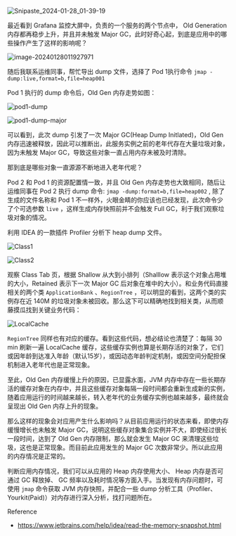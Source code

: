 ![Snipaste_2024-01-28_01-39-19](https://img.goldpumpkin.life/1706377707194-iYBE91A.webp)

最近看到 Grafana 监控大屏中，负责的一个服务的两个节点中， Old Generation 内存都再稳步上升，并且并未触发 Major GC，此时好奇心起，到底是应用中的哪些操作产生了这样的影响呢？

![image-20240128011927971](https://img.goldpumpkin.life/1706376978299-iSiu7HB.png)

随后我联系运维同事，帮忙导出 dump 文件，选择了 Pod 1执行命令 `jmap -dump:live,format=b,file=heap001`

Pod 1 执行的 dump 命令后，Old Gen 内存走势如图：

![pod1-dump](https://img.goldpumpkin.life/1706376992128-iBiHX8q.png)

![pod1-dump-major](https://img.goldpumpkin.life/1706376997745-iATDpCq.png)

可以看到，此次 dump 引发了一次 Major GC(Heap Dump Initlated)，Old Gen 内存迅速被释放，因此可以推断出，此服务实例之前的老年代存在大量垃圾对象，因为未触发 Major GC，导致这些对象一直占用内存未被及时清除。

那到底是哪些对象一直源源不断地进入老年代呢？

Pod 2 和 Pod 1 的资源配置情一致，并且 Old Gen 内存走势也大致相同，随后让运维同事在 Pod 2 执行 dump 命令: `jmap -dump:format=b,file=heap002` , 除了生成的文件名称和 Pod 1 不一样外，火眼金睛的你应该也已经发现，此次命令少了个可选参数 `live` ，这样生成内存快照前并不会触发 Full GC，利于我们观察垃圾对象的情况。

利用 IDEA 的一款插件 Profiler 分析下 heap dump 文件。

![Class1](https://img.goldpumpkin.life/1706377006227-io3ywox.png)

![Class2](https://img.goldpumpkin.life/1706377013144-iCuw5Cf.png)

观察 Class Tab 页，根据 Shallow 从大到小排列（Shalllow 表示这个对象占用堆的大小，Retained 表示下一次 Major GC 后对象在堆中的大小）。和业务代码直接相关的两个类 `ApplicationBank` 、`RegionTree` ，可以明显的看到，这两个类的实例存在近 140M 的垃圾对象未被回收。那么这下可以精确地找到相关类，从而顺藤摸瓜找到关键业务代码：

![LocalCache](https://img.goldpumpkin.life/1706377020392-i4ipmwu.png)

`RegionTree` 同样也有对应的缓存。看到这些代码，想必结论也清楚了：每隔 30 min 刷新一遍 LocalCache 缓存，这些缓存实例也算是长期存活的对象了，它们或因年龄到达准入年龄（默认15岁），或因动态年龄判定机制，或因空间分配担保机制进入老年代也是正常现象。

至此，Old Gen 内存缓慢上升的原因，已显露水面，JVM 内存中存在一些长期存活的缓存对象在内存中，并且这些缓存对象每隔一段时间都会重新生成新的实例，随着应用运行的时间越来越长，转入老年代的业务缓存实例也越来越多，最终就会呈现出 Old Gen 内存上升的现象。

那么这样的现象会对应用产生什么影响吗？从目前应用运行的状态来看，即使内存缓慢增长也未触发 Major GC，说明这些缓存对象集合实例并不大，即使经过很长一段时间，达到了 Old Gen 内存限制，那么就会发生 Major GC 来清理这些垃圾，这也是正常现象。而目前此应用发生的 Major GC 次数非常少。所以此应用的内存情况是正常的。

判断应用内存情况，我们可以从应用的 Heap 内存使用大小、 Heap 内存是否可通过 GC 释放掉、 GC 频率以及耗时情况等方面入手。当发现有内存问题时，可使用 `jmap` 命令获取 JVM 内存快照，并配合一些 dump 分析工具（Profiler、Yourkit(Paid)）对内存进行深入分析，找打问题所在。

Reference

- https://www.jetbrains.com/help/idea/read-the-memory-snapshot.html